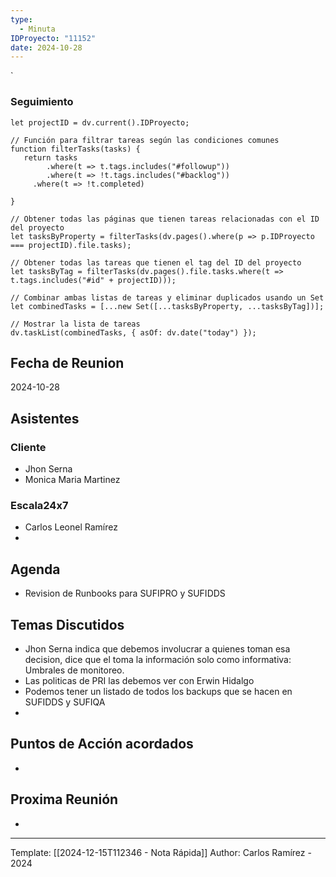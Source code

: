 ```yaml
---
type:
  - Minuta
IDProyecto: "11152"
date: 2024-10-28
---
```

`

### Seguimiento

```dataviewjs
let projectID = dv.current().IDProyecto;

// Función para filtrar tareas según las condiciones comunes
function filterTasks(tasks) {
   return tasks
        .where(t => t.tags.includes("#followup"))
        .where(t => !t.tags.includes("#backlog"))
     .where(t => !t.completed)
        
}

// Obtener todas las páginas que tienen tareas relacionadas con el ID del proyecto
let tasksByProperty = filterTasks(dv.pages().where(p => p.IDProyecto === projectID).file.tasks);

// Obtener todas las tareas que tienen el tag del ID del proyecto
let tasksByTag = filterTasks(dv.pages().file.tasks.where(t => t.tags.includes("#id" + projectID)));

// Combinar ambas listas de tareas y eliminar duplicados usando un Set
let combinedTasks = [...new Set([...tasksByProperty, ...tasksByTag])];

// Mostrar la lista de tareas
dv.taskList(combinedTasks, { asOf: dv.date("today") });
 ```
## Fecha de Reunion
2024-10-28

## Asistentes

### Cliente
* Jhon Serna
* Monica Maria  Martinez
### Escala24x7
- Carlos Leonel Ramírez
-  

## Agenda
* Revision de Runbooks para SUFIPRO y SUFIDDS
## Temas Discutidos
*  Jhon Serna indica que debemos involucrar a quienes toman esa decision, dice que el toma la información solo como informativa: Umbrales de monitoreo.
* Las politicas de PRI las debemos ver con Erwin Hidalgo
* Podemos tener un listado de todos los backups que se hacen en SUFIDDS y SUFIQA
* 
## Puntos de Acción acordados
- 

## Proxima Reunión
*   

---
Template: [[2024-12-15T112346 - Nota Rápida]]
Author: Carlos Ramírez - 2024
